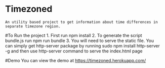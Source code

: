 # Timezoned
 	An utility based project to get information about time differences in separate timezone region.

#To Run the project
	1. First run npm install
	2. To generate the script bundle.js run npm run bundle
	3. You will need to serve the static file. You can simply get http-server package by running sudo npm install http-server -g and then use http-server command to serve the index.html page

#Demo 
	You can view the demo at https://timezoned.herokuapp.com/	
	 
